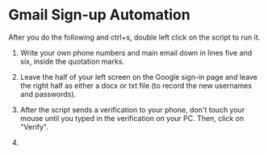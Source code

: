 # Gmail Sign-up Automation #

After you do the following and ctrl+s, double left click on the script to run it.

1. Write your own phone numbers and main email down in lines five and six, inside the quotation marks.

2. Leave the half of your left screen on the Google sign-in page and leave the right half as either a docx or txt file (to record the new usernames and passwords).

3. After the script sends a verification to your phone, don't touch your mouse until you typed in the verification on your PC. Then, click on "Verify".
4. 
